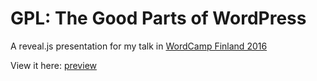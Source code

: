 # GPL: The Good Parts of WordPress

A reveal.js presentation for my talk in [WordCamp Finland 2016](https://2016.finland.wordcamp.org)

View it here: [preview](http://anttiviljami.github.io/gpl-good-parts-of-wordpress/#/)
